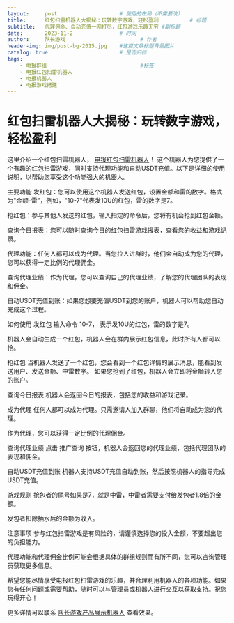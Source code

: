 ```yaml
---
layout:     post   				    # 使用的布局（不需要改）
title:      红包扫雷机器人大揭秘：玩转数字游戏，轻松盈利 			# 标题 
subtitle:   代理佣金、自动充值一网打尽，红包游戏乐趣无穷 #副标题
date:       2023-11-2				# 时间
author:     队长游戏 						# 作者
header-img: img/post-bg-2015.jpg 	#这篇文章标题背景图片
catalog: true 						# 是否归档
tags:
    - 电报群组								#标签
    - 电报红包扫雷机器人
    - 电报机器人
    - 电报游戏搭建
---
```


# 红包扫雷机器人大揭秘：玩转数字游戏，轻松盈利

这里介绍一个红包扫雷机器人，
[电报红包扫雷机器人]( https://t.me/duizhanghb "telegram红包机器人")！
这个机器人为您提供了一个有趣的红包扫雷游戏，同时支持代理功能和自动USDT充值。以下是详细的使用说明，以帮助您享受这个功能强大的机器人。

主要功能
发红包：您可以使用这个机器人发送红包，设置金额和雷的数字。格式为"金额-雷"，例如，"10-7"代表发10U的红包，雷的数字是7。

抢红包：参与其他人发送的红包，输入指定的命令后，您将有机会抢到红包金额。

查询今日报表：您可以随时查询今日的红包扫雷游戏报表，查看您的收益和游戏记录。

代理功能：任何人都可以成为代理。当您拉人进群时，他们会自动成为您的代理，您可以获得一定比例的代理佣金。

查询代理业绩：作为代理，您可以查询自己的代理业绩，了解您的代理团队的表现和佣金。

自动USDT充值到账：如果您想要充值USDT到您的账户，机器人可以帮助您自动完成这个过程。

如何使用
发红包
输入命令 10-7， 表示发10U的红包，雷的数字是7。

机器人会自动生成一个红包，机器人会在群内展示红包信息，此时所有人都可以抢。

抢红包
当机器人发送了一个红包，您会看到一个红包详情的展示消息，能看到发送用户、发送金额、中雷数字。
如果您抢到了红包，机器人会立即将金额转入您的账户。

查询今日报表
机器人会返回今日的报表，包括您的收益和游戏记录。

成为代理
任何人都可以成为代理。只需邀请人加入群聊，他们将自动成为您的代理。

作为代理，您可以获得一定比例的代理佣金。

查询代理业绩
点击 推广查询 按钮，机器人会返回您的代理业绩，包括代理团队的表现和佣金。

自动USDT充值到账
机器人支持USDT充值自动到账，然后按照机器人的指导完成USDT充值。

游戏规则
抢包者的尾号如果是7，就是中雷，中雷者需要支付给发包者1.8倍的金额。

发包者扣除抽水后的金额为收入。

注意事项
参与红包扫雷游戏是有风险的，请谨慎选择您的投入金额，不要超出您的负担能力。

代理功能和代理佣金比例可能会根据具体的群组规则而有所不同，您可以咨询管理员获取更多信息。

希望您能尽情享受电报红包扫雷游戏的乐趣，并合理利用机器人的各项功能。如果您有任何问题或需要帮助，随时可以与管理员或机器人进行交互以获取支持。祝您玩得开心！

更多详情可以联系 [队长游戏产品展示机器人](https://t.me/captainGameBot "telegram红包机器人") 查看效果。
